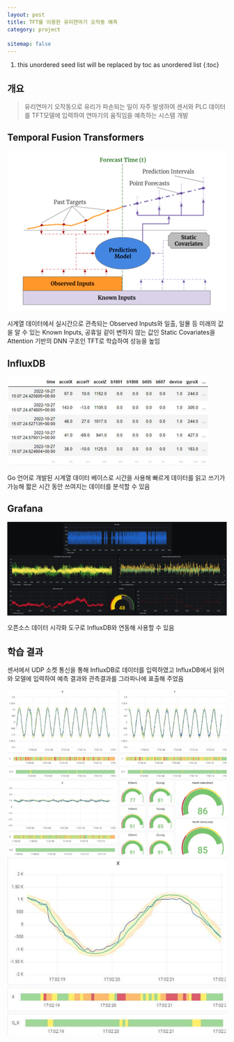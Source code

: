 ```yaml
---
layout: post
title: TFT를 이용한 유리연마기 오작동 예측
category: project

sitemap: false
---
```

1. this unordered seed list will be replaced by toc as unordered list
{:toc}
## 개요
> 유리연마기 오작동으로 유리가 파손되는 일이 자주 발생하여 센서와 PLC 데이터를 TFT모델에 입력하여 연마기의 움직임을 예측하는 시스템 개발

## Temporal Fusion Transformers
![](/assets/img/post/유리연마기/TFT1.png)

시계열 데이터에서 실시간으로 관측되는 Observed Inputs와 일출, 일몰 등 미래의 값을 알 수 있는 Known Inputs, 공휴일 같이 변하지 않는 값인 Static Covariates을 Attention 기반의 DNN 구조인 TFT로 학습하여 성능을 높임
## InfluxDB
![](/assets/img/post/유리연마기/influxdb.png)

Go 언어로 개발된 시계열 데이터 베이스로 시간을 사용해 빠르게 데이터를 읽고 쓰기가 가능해 짧은 시간 동안 쓰여지는 데이터를 분석할 수 있음
## Grafana
![](/assets/img/post/유리연마기/grafana.png)

오픈소스 데이터 시각화 도구로 InfluxDB와 연동해 사용할 수 있음
## 학습 결과
센서에서 UDP 소켓 통신을 통해 InfluxDB로 데이터를 입력하였고 InfluxDB에서 읽어와 모델에 입력하여 예측 결과와 관측결과를 그라파나에 표출해 주었음

![](/assets/img/post/유리연마기/결과1.png)
![](/assets/img/post/유리연마기/결과2.png)